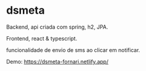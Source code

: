# dsmeta

Backend, api criada com spring, h2, JPA.

Frontend, react & typescript.

funcionalidade de envio de sms ao clicar em notificar.

Demo: https://dsmeta-fornari.netlify.app/
